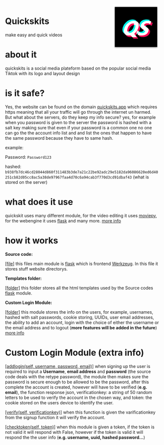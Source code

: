 <img align="right" alt="icon" src="favicons/android-chrome-192x192.png" height="150px">

# Quickskits
make easy and quick videos

# about it
quickskits is a social media plateform based on the popular social media Tiktok with its logo and layout design

# is it safe?
Yes, the website can be found on the domain [quickskits.app](https://quickskits.app/) which requires https meaning that all your traffic will go through the internet un harmed. But what about the servers, do they keep my info secure? yes, for example when you password is given to the server the password is hashed with a salt key making sure that even if your password is a common one no one can go the the account info list and and list the ones that happen to have the same password because they have to same hash.

example:

Password: `Password123`

hashed: `b938fb7dc46cd28044d860f311483b3de7a21c22be92adc29e5182da96086620ed6d40251cb82d05cc8ac5a38de97967faa4d70c6a94cab3f770d3cd91dbaf43` (what is stored on the server)

# what does it use
quickskit uses many different module, for the video editing it uses [moviepy](https://zulko.github.io/moviepy/), for the webengine it uses [flask](https://flask.palletsprojects.com/en/1.1.x/quickstart/) and many more. [more info](https://github.com/Ugric/quickskits/blob/master/requirements.txt)

# how it works

**Source code:**

[[file]](https://github.com/Ugric/quickskits/blob/master/quickskits.py) this files main module is [flask](https://flask.palletsprojects.com/en/1.1.x/quickstart/) which is frontend [Werkzeug](https://pypi.org/project/Werkzeug/). In this file it stores stuff website directorys.

**Templates folder:**

[[folder]](https://github.com/Ugric/quickskits/tree/master/templates) this folder stores all the html templates used by the Source codes [flask](https://flask.palletsprojects.com/en/1.1.x/quickstart/) module.

**Custom Login Module:**

[[folder]](https://github.com/Ugric/quickskits/tree/master/logindatabase) this module stores the info on the users, for example, usernames, hashed with salt passwords, cookie storing, UUIDs, user email addresses, the ability to add an account, login with the choice of either the username or the email address and to logout (**more features will be added in the future**) [more info](#custom-login-module-extra-info)

# Custom Login Module (extra info)
[[addlogin(self, username, password, email)]](https://github.com/Ugric/quickskits/blob/master/logindatabase/__init__.py) when signing up the user is required to input a **Username**, **email address** and **password** (the source code deals with the retype password), the module then makes sure the password is secure enough to be allowed to be the password, after this complete the account is created, however will have to be verified (**e.g. email**), the function response json, verificationkey: a string of 50 random letters to be used to verify the account in the chosen way, and token: the cookie stored on the users device to identify the user.

[[verify(self, verificationkey)]](https://github.com/Ugric/quickskits/blob/master/logindatabase/__init__.py) when this function is given the varificationkey from the signup function it will verify the account.

[[checktoken(self, token)]](https://github.com/Ugric/quickskits/blob/master/logindatabase/__init__.py) when this module is given a token, if the token is not valid it will respond with False, however if the token is valid it will respond the the user info (**e.g. username, uuid, hashed password...**)
